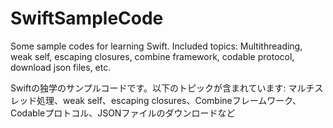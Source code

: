 # SwiftSampleCode

Some sample codes for learning Swift. Included topics: Multithreading, weak self, escaping closures, combine framework, codable protocol, download json files, etc.

Swiftの独学のサンプルコードです。以下のトピックが含まれています: マルチスレッド処理、weak self、escaping closures、Combineフレームワーク、Codableプロトコル、JSONファイルのダウンロードなど
